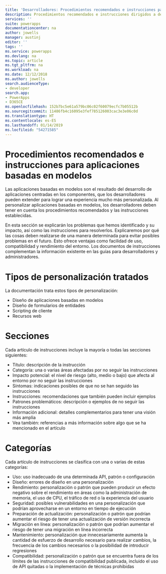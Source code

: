 ```yaml
---
title: 'Desarrolladores: Procedimientos recomendados e instrucciones para aplicaciones basadas en modelos | Microsoft Docs'
description: Procedimientos recomendados e instrucciones dirigidos a desarrolladores de aplicaciones basadas en modelos en PowerApps.
services: ''
suite: powerapps
documentationcenter: na
author: jowells
manager: austinj
editor: ''
tags: ''
ms.service: powerapps
ms.devlang: na
ms.topic: article
ms.tgt_pltfrm: na
ms.workload: na
ms.date: 12/12/2018
ms.author: jowells
search.audienceType:
- developer
search.app:
- PowerApps
- D365CE
ms.openlocfilehash: 152b7bc5e61a579bc06c02f60079ecfc7b05512b
ms.sourcegitcommit: 11486fb4c16095e3fef785126003cac3e3e06c0d
ms.translationtype: HT
ms.contentlocale: es-ES
ms.lasthandoff: 01/14/2019
ms.locfileid: "54271585"
---
```

# <a name="best-practices-and-guidance-for-model-driven-apps"></a>Procedimientos recomendados e instrucciones para aplicaciones basadas en modelos

Las aplicaciones basadas en modelos son el resultado del desarrollo de aplicaciones centradas en los componentes, que los desarrolladores pueden extender para lograr una experiencia mucho más personalizada. Al personalizar aplicaciones basadas en modelos, los desarrolladores deben tener en cuenta los procedimientos recomendados y las instrucciones establecidas. 

En esta sección se explicarán los problemas que hemos identificado y su impacto, así como las instrucciones para resolverlos. Explicaremos por qué las cosas deben realizarse de una manera determinada para evitar posibles problemas en el futuro. Esto ofrece ventajas como facilidad de uso, compatibilidad y rendimiento del entorno. Los documentos de instrucciones complementan la información existente en las guías para desarrolladores y administradores.

# <a name="targeted-customization-types"></a>Tipos de personalización tratados
La documentación trata estos tipos de personalización:

- Diseño de aplicaciones basadas en modelos
- Diseño de formularios de entidades
- Scripting de cliente
- Recursos web

# <a name="sections"></a>Secciones
Cada artículo de instrucciones incluye la mayoría o todas las secciones siguientes:

- Título: descripción de la instrucción
- Categoría: una o varias áreas afectadas por no seguir las instrucciones
- Impacto potencial: el nivel de riesgo (alto, medio o bajo) que afecta al entorno por no seguir las instrucciones
- Síntomas: indicaciones posibles de que no se han seguido las instrucciones
- Instrucciones: recomendaciones que también pueden incluir ejemplos
- Patrones problemáticos: descripción o ejemplos de no seguir las instrucciones
- Información adicional: detalles complementarios para tener una visión más amplia
- Vea también: referencias a más información sobre algo que se ha mencionado en el artículo

# <a name="categories"></a>Categorías
Cada artículo de instrucciones se clasifica con una o varias de estas categorías:

- Uso: uso inadecuado de una determinada API, patrón o configuración
- Diseño: errores de diseño en una personalización
- Rendimiento: personalización o patrón que pueden producir un efecto negativo sobre el rendimiento en áreas como la administración de memoria, el uso de CPU, el tráfico de red o la experiencia del usuario
- Seguridad: posibles vulnerabilidades en una personalización que podrían aprovecharse en un entorno en tiempo de ejecución
- Preparación de actualización: personalización o patrón que podrían aumentar el riesgo de tener una actualización de versión incorrecta
- Migración en línea: personalización o patrón que podrían aumentar el riesgo de tener una migración en línea incorrecta
- Mantenimiento: personalización que innecesariamente aumenta la cantidad de esfuerzo de desarrollo necesario para realizar cambios, la frecuencia de los cambios necesarios o la posibilidad de introducir regresiones
- Compatibilidad: personalización o patrón que se encuentra fuera de los límites de las instrucciones de compatibilidad publicada, incluido el uso de API quitadas o la implementación de técnicas prohibidas